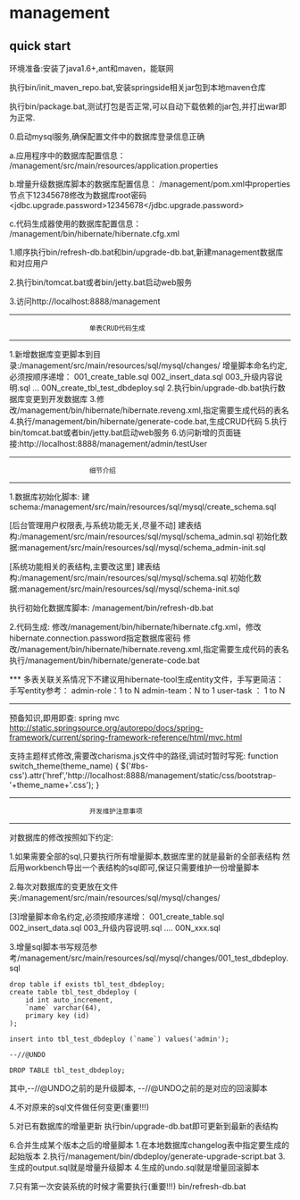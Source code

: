 management
==============

quick start
------------

环境准备:安装了java1.6+,ant和maven，能联网

执行bin/init_maven_repo.bat,安装springside相关jar包到本地maven仓库

执行bin/package.bat,测试打包是否正常,可以自动下载依赖的jar包,并打出war即为正常.

0.启动mysql服务,确保配置文件中的数据库登录信息正确

   a.应用程序中的数据库配置信息：
   /management/src/main/resources/application.properties

   b.增量升级数据库脚本的数据库配置信息：
   /management/pom.xml中properties节点下12345678修改为数据库root密码
   <jdbc.upgrade.password>12345678</jdbc.upgrade.password>

   c.代码生成器使用的数据库配置信息：
   /management/bin/hibernate/hibernate.cfg.xml

1.顺序执行bin/refresh-db.bat和bin/upgrade-db.bat,新建management数据库和对应用户

2.执行bin/tomcat.bat或者bin/jetty.bat启动web服务

3.访问http://localhost:8888/management


-------------------------------------------------------------------
						单表CRUD代码生成
-------------------------------------------------------------------
1.新增数据库变更脚本到目录:/management/src/main/resources/sql/mysql/changes/
	增量脚本命名约定,必须按顺序递增：
	001_create_table.sql
	002_insert_data.sql
	003_升级内容说明.sql
	...
	00N_create_tbl_test_dbdeploy.sql
2.执行bin/upgrade-db.bat执行数据库变更到开发数据库
3.修改/management/bin/hibernate/hibernate.reveng.xml,指定需要生成代码的表名
4.执行/management/bin/hibernate/generate-code.bat,生成CRUD代码
5.执行bin/tomcat.bat或者bin/jetty.bat启动web服务
6.访问新增的页面链接:http://localhost:8888/management/admin/testUser


-------------------------------------------------------------------
						细节介绍
-------------------------------------------------------------------
1.数据库初始化脚本:
建schema:/management/src/main/resources/sql/mysql/create_schema.sql

[后台管理用户权限表,与系统功能无关,尽量不动]
建表结构:/management/src/main/resources/sql/mysql/schema_admin.sql
初始化数据:management/src/main/resources/sql/mysql/schema_admin-init.sql

[系统功能相关的表结构,主要改这里]
建表结构:/management/src/main/resources/sql/mysql/schema.sql
初始化数据:management/src/main/resources/sql/mysql/schema-init.sql

执行初始化数据库脚本:
/management/bin/refresh-db.bat

2.代码生成:
修改/management/bin/hibernate/hibernate.cfg.xml，修改hibernate.connection.password指定数据库密码
修改/management/bin/hibernate/hibernate.reveng.xml,指定需要生成代码的表名
执行/management/bin/hibernate/generate-code.bat

*** 多表关联关系情况下不建议用hibernate-tool生成entity文件，手写更简洁：
手写entity参考：
admin-role：1 to N
admin-team：N to 1
user-task ： 1 to N

-------------------------------------------------------------------
预备知识,即用即查:
spring mvc
http://static.springsource.org/autorepo/docs/spring-framework/current/spring-framework-reference/html/mvc.html


支持主题样式修改,需要改charisma.js文件中的路径,调试时暂时写死:
	function switch_theme(theme_name)
	{
		$('#bs-css').attr('href','http://localhost:8888/management/static/css/bootstrap-'+theme_name+'.css');
	}
	

	
-------------------------------------------------------------------
						开发维护注意事项
-------------------------------------------------------------------
对数据库的修改按照如下约定:

1.如果需要全部的sql,只要执行所有增量脚本,数据库里的就是最新的全部表结构
然后用workbench导出一个表结构的sql即可,保证只需要维护一份增量脚本

2.每次对数据库的变更放在文件夹:/management/src/main/resources/sql/mysql/changes/

[3]增量脚本命名约定,必须按顺序递增：
001_create_table.sql
002_insert_data.sql
003_升级内容说明.sql
....
00N_xxx.sql

3.增量sql脚本书写规范参考/management/src/main/resources/sql/mysql/changes/001_test_dbdeploy.sql
	
	drop table if exists tbl_test_dbdeploy;
	create table tbl_test_dbdeploy (
		id int auto_increment,
		`name` varchar(64),
		primary key (id)
	);
	
	insert into tbl_test_dbdeploy (`name`) values('admin');
	
	--//@UNDO
	
	DROP TABLE tbl_test_dbdeploy;
	
其中,--//@UNDO之前的是升级脚本,	--//@UNDO之前的是对应的回滚脚本

4.不对原来的sql文件做任何变更(重要!!!)

5.对已有数据库的增量更新
执行bin/upgrade-db.bat即可更新到最新的表结构

6.合并生成某个版本之后的增量脚本
	1.在本地数据库changelog表中指定要生成的起始版本
	2.执行/management/bin/dbdeploy/generate-upgrade-script.bat
	3.生成的output.sql就是增量升级脚本
	4.生成的undo.sql就是增量回滚脚本

7.只有第一次安装系统的时候才需要执行(重要!!!)
bin/refresh-db.bat
